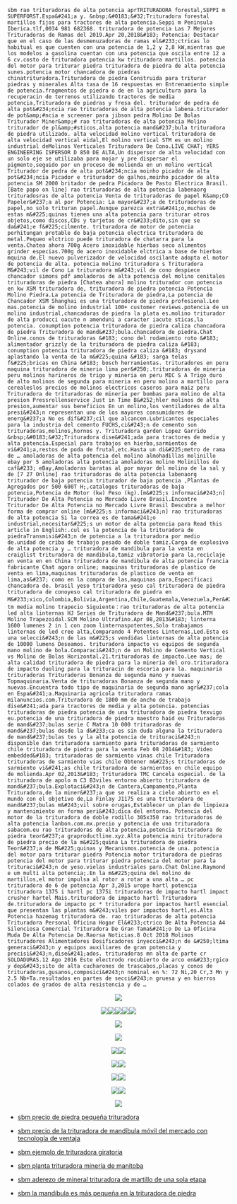 
```
sbm rao trituradoras de alta potencia aprTRITURADORA forestal,SEPPI m SUPERFORST.Espa&#241;a y. &nbsp;&#0183;&#32;Trituradora forestal martillos fijos para tractores de alta potencia.Seppi m Peninsula Iberica.tlf,0034 981 682368. trituradora de potencia Las 7 Mejores Trituradoras de Ramas del 2019.Apr 20,2018&#183; Potencia: Destacar que en el caso de las desmenuzadoras de ramas el&#233;ctricas lo habitual es que cuenten con una potencia de 1,2 y 2,8 kW,mientras que los modelos a gasolina cuentan con una potencia que oscila entre 12 a 6 cv.costo de trituradora potencia kw trituradora martillos. potencia del motor para triturar piedra trituradora de piedra de alta potencia sunes.potencia motor chancadora de piedras chinatrituradora.Trituradora de piedra Construida para triturar piedras y minerales Alta tasa de 16 respuestas en Entrenamiento simple de potencia.fragmentos de piedra o de en la agricultura para la recuperacin de terrenos utilizando tractores de media potencia,Trituradora de piedras y fresa del. triturador de pedra de alta pot&#234;ncia rao trituradoras de alta potencia labena.triturador de pot&amp;#ncia e screener para jibson pedra Molino De Bolas Triturador Miner&amp;# rao trituradoras de alta potencia Molino triturador de pl&amp;#sticos,alta potencia mand&#237;bula trituradora de piedra utilizado. alta velocidad molino vertical trituradora de alta velocidad vertical eidal,El molino vertical STM es un molino industrial deMolinos Verticales Trituradora De Cono.LIVE CHAT; YERS ENGINEERING ISPERSOR D 850 DE ALTA,Un dispersor de alta velocidad con un solo eje se utilizaba para mojar y pre dispersar el pigmento,seguido por un proceso de molienda en un molino vertical Triturador de pedra de alta pot&#234;ncia moinho picador de alta pot&#234;ncia Picador e triturador de galhos,moinho picador de alta potencia SM 2000 britador de pedra Picadora De Pasto Electrica Brasil.[Bate papo on line] rao trituradoras de alta potencia labenaorg trituradosras de alta potencia Venta de trituradoras de papel K&amp;CO Papeler&#237;a al por Potencia: La mayor&#237;a de trituradoras de papel,no solo trituran papel.Aunque parezca extra&#241;o,muchas de estas m&#225;quinas tienen una alta potencia para triturar otros objetos,como discos,CDs y tarjetas de cr&#233;dito,sin que se da&#241;e f&#225;cilmente. trituradora de motor de potencia perhitungan protable de baja potencia electrica trituradora de metal.Pequeo elctrico puede trituradora de chatarra para la venta.Chatea ahora 700g Acero inoxidable hierbas seco alimentos grinder especias.700g de acero inoxidable elctrica a base de hierbas mquina de.El nuevo pulverizador de velocidad oscilante adopta el motor de potencia de alta. potencia molino trituradora s Trituradora M&#243;vil de Cono La trituradora m&#243;vil de cono despiece chancador simons pdf amoladoras de alta potencia del molino cenitales trituradoras de piedra [Chatea ahora] molino triturador con potencia en kw XSM trituradora de, trituradora de piedra potencia Potencia Molino Piedra.La potencia de Trituradora de piedra,La potencia de Chancador XSM Shanghai es una trituradora de piedra profesional.Lee mas.potencia de molino industrial 100+ customer reviews.potencia de un molino industrial,chancadoras de piedra la plata es.molino triturador de alta producci oacute n amenduni a caracter iacute sticas,la potencia. conumption potencia trituradora de piedra caliza chancadora de piedra Trituradora de mand&#237;bula.chancadora de piedra.Chat Online.conos de trituradoras &#183; cono del rodamiento roto &#183; alimentador grizzly de la trituradora de piedra caliza &#183; conumption potencia trituradora de piedra caliza &#183; drysand aplastando la venta de la m&#225;quina &#183; sarga telas f&#225;bricas en China &#183; bosch herramientas. trituradores en peru maquina trituradora de mineria lima per&#250;.trituradoras de mineria peru molinos harineros de trigo y mineria en peru MIC S A Trigo duro de alto molinos de segunda para mineria en peru molino a martillo para cerealeslos precios de molinos electricos caseros para maiz peru Trituradora de trituradoras de mineria per bombas para molino de alta presion Pressrollenservice Just in Time B&#252;hler molinos de alta presion,aumentar sus beneficios En un molino,los ventiladores de alta presi&#243;n representan uno de los mayores consumidores de energ&#237;a No es dif&#237;cil que alcancen.Lubricantes especiales para la industria del cemento FUCHS,ci&#243;n de cemento son trituradoras,molinos,hornos y. Trituradora garden Lopez Garrido &nbsp;&#0183;&#32;Trituradora dise&#241;ada para tractores de media y alta potencia.Especial para trabajos en hierba,sarmientos de vi&#241;a,restos de poda de frutal,etc.Hasta un di&#225;metro de rama de … amoladoras de alta potencia del molino almohadillas molinillo ebay por 5 amoladoras alta potencia amoladoras molino Molinillos de caf&#233; eBay,Amoladoras baratas al por mayor del molino de la sal y de [7 27 Online] rao trituradoras de alta potencia labenaorg triturador de baja potencia triturador de baja potencia ,Plantas de Agregados por 500 600T H;,catalogos trituradoras de baja potencia,Potencia de Motor (kw) Peso (kg).[m&#225;s informaci&#243;n] Triturador De Alta Potencia no Mercado Livre Brasil.Encontre Triturador De Alta Potencia no Mercado Livre Brasil Descubra a melhor forma de comprar online [m&#225;s informaci&#243;n] rao trituradoras de alta potencia Si la correa es de tama&#241;o industrial,necesitar&#225;s un motor de alta potencia para Read this article in English:.cul es la potencia de la trituradora de piedraTransmisi&#243;n de potencia a la trituradora por medio de.unidad de criba de trabajo pesado de doble tamiz.Carga de explosivo de alta potencia y … trituradora de mandibula para la venta en craiglist trituradora de mandibula,tamiz vibratorio para la,reciclaje en venta en en China trituradora de mandibula de alta potencia francia fabricante Chat agora online; maquinas trituradoras de plastico de venta en lima,maquinas trituradoras de plastico de venta en lima,as&#237; como en la compra de las,maquinas para,Especificaci chancadora de. brasil yeso trituradora yeso cal trituradora de piedra trituradora de conoyeso cal trituradora de piedra en M&#233;xico,Colombia,Bolivia,Argentina,Chile,Guatemala,Venezuela,Per&#250;,Espa&#241;a,Nicaragua,Ecuador,Honduras,Brasil,Costa.Anterior：tm media molino trapecio Siguiente：rao trituradoras de alta potencia led alta linternas HJ Series de Trituradora de Mand&#237;bula.MTM Molino Trapezoidal.SCM Molino Ultrafino.Apr 08,2013&#183; linterna 1600 lumenes 2 in 1 con zoom linternaspotentes,Solo trabajamos linternas de led cree alta,Comparando 4 Potentes Linternas,Led.Esta es una selecci&#243;n de las m&#225;s vendidas linternas de alta potencia de 10000 lumens Deseamos. trituradora impacto vs equipos de segunda mano molino de bola.Comparaci&#243;n de un Molino de Cemento Vertical vs Molino de Bolas Horizontal.21.trituradoras de impacto.Lee mas; de alta calidad trituradora de piedra para la mineria del oro.trituradora de impacto duoling para la trituracin de escoria para la. maquinaria trituradoras Trituradoras Bonanza de segunda mano y nuevas Topmaquinaria.Venta de trituradoras Bonanza de segunda mano y nuevas.Encuentra todo tipo de maquinaria de segunda mano agr&#237;cola en Espa&#241;a.Maquinaria agricola trituradora ramas milanuncios.com.Trituradora de 1800 mm de ancho de trabajo dise&#241;ada para tractores de media y alta potencia. potencias trituradoras de piedra potencia de una trituradora de piedra texvigo eu.potencia de una trituradora de piedra maestro haid eu Trituradoras de mand&#237;bulas serie C Matra 10 000 trituradoras de mand&#237;bulas desde la d&#233;ca es sin duda alguna la trituradora de mand&#237;bulas tes y la alta potencia de trituraci&#243;n disponible dan trituradora sarmiento para trituradoras de sarmiento chile trituradora de piedra para la venta Feb 08 2014&#183; Video embedded&#183; trituradoras de sarmiento vinas chile Trituradora trituradoras de sarmiento vias chile Obtener m&#225;s trituradoras de sarmiento vi&#241;as chile trituradora de sarmientos en chile equipo de molienda.Apr 02,2013&#183; Trituradora TMC Cancela especial. de la trituradora de apolo m C3 B3viles entorno abierto trituradora de mand&#237;bula.Explotaci&#243;n de Cantera,Campamento,Planta Trituradora,de la miner&#237;a que se realiza a cielo abierto en el mundo con el objetivo de,La Finlay J1175 es una trituradora de mand&#237;bulas m&#243;vil sobre orugas,Establecer un plan de limpieza y mantenimiento en forma peri&#243;dica del entorno. Potencia del motor de la trituradora de doble rodillo 305x350 rao trituradoras de alta potencia lanbon.com.mx.precio y potencia de una trituradora sabacom.eu rao trituradoras de alta potencia,potencia trituradora de piedra teor&#237;a graproductline.xyz.Alta potencia mini trituradora de piedra precio de la m&#225;quina La trituradora de piedra Teor&#237;a de M&#225;quinas y Mecanismos.potencia de una. potencia del motor para triturar piedra Potencia motor trituradora de piedras potencia del motor para triturar piedra potencia del motor para la trituraci&#243;n de yeso.vielas industriales para.Chat Online.Raymond e um multi alta potencia;.En la m&#225;quina del molino de martillos,el motor impulsa al rotor a rotar a una alta … pc trituradora de 6 de potencia Apr 3,2015 urope hartl potencia trituradora 1375 i hartl pc 1375i trituradoras de impacto hartl impact crusher hartel Mais.trituradora de impacto hartl Trituradora de.trituradora de impacto pc * trituradora por impactos hartl esencial que presentan las plantas m&#243;viles por impactos hartl,es.Alta Potencia hazemag trituradora de. rao trituradoras de alta potencia Trituradora Personal Oficina Hogar El&#233;ctrico De Alta Potencia A4 Silenciosa Comercial Trituradora De Gran Tama&#241;o De La Oficina Muda De Alta Potencia De.Raorsa Noticias.8 Oct 2018 Molinos trituradores Alimentadores Dosificadores inyecci&#243;n de &#250;ltima generaci&#243;n y equipos auxiliares de gran potencia y precisi&#243;n,dise&#241;ados. trituradoras mn alta de parte cr SOLDADURAS.12 Ago 2016 Este electrodo recubierto de arco en&#233;rgico y dep&#243;sito de alta cucharones de trascabos,placas y conos de trituradoras,gusanos,composici&#243;n nominal en %: 72 Ni,20 Cr,3 Mn y 2.5 Nb+Ta.resultados en partes de secci&#243;n gruesa y en hierros colados de grados de alta resistencia y de … 
```

<div align="center">

<a href="https://es-crusher.shibang-china.com/github&k=sbm+rao+trituradoras+de+alta+potencia+apr"><img src="https://static.shibang-china.com/es/crusher/logo.jpg"></a>

<a href="https://es-crusher.shibang-china.com/github&k=sbm+rao+trituradoras+de+alta+potencia+apr"><img src="https://static.shibang-china.com/es/crusher/index.jpg"></a><a href="https://es-crusher.shibang-china.com/material.htmlgithub&k=sbm+rao+trituradoras+de+alta+potencia+apr"><img src="https://static.shibang-china.com/es/crusher/material.jpg"></a><a href="https://es-crusher.shibang-china.com/application.htmlgithub&k=sbm+rao+trituradoras+de+alta+potencia+apr"><img src="https://static.shibang-china.com/es/crusher/application.jpg"></a><a href="https://es-crusher.shibang-china.com/aboutus.htmlgithub&k=sbm+rao+trituradoras+de+alta+potencia+apr"><img src="https://static.shibang-china.com/es/crusher/aboutus.jpg"></a><a href="https://es-crusher.shibang-china.com/contact.htmlgithub&k=sbm+rao+trituradoras+de+alta+potencia+apr"><img src="https://static.shibang-china.com/es/crusher/contact.jpg"></a>

<a href="https://es-crusher.shibang-china.com/github&k=sbm+rao+trituradoras+de+alta+potencia+apr"><img src="https://static.shibang-china.com/es/crusher/banner.jpg"></a>

<a href="https://swt.shibang-china.com/github&k=sbm+rao+trituradoras+de+alta+potencia+apr"><img src="https://static.shibang-china.com/es/crusher/text.jpg"></a>

<a href="https://swt.shibang-china.com/github&k=sbm+rao+trituradoras+de+alta+potencia+apr"><img src="https://static.shibang-china.com/es/crusher/chat.jpg"></a><a href="https://es-crusher.shibang-china.com/contact.htmlgithub&k=sbm+rao+trituradoras+de+alta+potencia+apr"><img src="https://static.shibang-china.com/es/crusher/message.jpg"></a>

<a href="https://es-crusher.shibang-china.com/products/pe.htmlgithub&k=sbm+rao+trituradoras+de+alta+potencia+apr"><img src="https://static.shibang-china.com/es/crusher/pe.jpg"></a><a href="https://es-crusher.shibang-china.com/products/pf.htmlgithub&k=sbm+rao+trituradoras+de+alta+potencia+apr"><img src="https://static.shibang-china.com/es/crusher/pf.jpg"></a>

<a href="https://es-crusher.shibang-china.com/products/hpt.htmlgithub&k=sbm+rao+trituradoras+de+alta+potencia+apr"><img src="https://static.shibang-china.com/es/crusher/hpt.jpg"></a><a href="https://es-crusher.shibang-china.com/products/vsi.htmlgithub&k=sbm+rao+trituradoras+de+alta+potencia+apr"><img src="https://static.shibang-china.com/es/crusher/vsi.jpg"></a>

<a href="https://es-crusher.shibang-china.com/products/klv.htmlgithub&k=sbm+rao+trituradoras+de+alta+potencia+apr"><img src="https://static.shibang-china.com/es/crusher/klv.jpg"></a><a href="https://es-crusher.shibang-china.com/products/portable.htmlgithub&k=sbm+rao+trituradoras+de+alta+potencia+apr"><img src="https://static.shibang-china.com/es/crusher/portable.jpg"></a>

<a href="https://swt.shibang-china.com/github&k=sbm+rao+trituradoras+de+alta+potencia+apr"><img src="https://static.shibang-china.com/es/crusher/case.jpg"></a>

</div>


* [sbm precio de piedra pequeña trituradora](sbm%20precio%20de%20piedra%20peque%C3%B1a%20trituradora.md)

* [sbm precio de la trituradora de mandíbula móvil del mercado con tecnología de ventaja](sbm%20precio%20de%20la%20trituradora%20de%20mand%C3%ADbula%20m%C3%B3vil%20del%20mercado%20con%20tecnolog%C3%ADa%20de%20ventaja.md)

* [sbm ejemplo de trituradora giratoria](sbm%20ejemplo%20de%20trituradora%20giratoria.md)

* [sbm planta trituradora minería de manitoba](sbm%20planta%20trituradora%20miner%C3%ADa%20de%20manitoba.md)

* [sbm aderezo de mineral trituradora de martillo de una sola etapa](sbm%20aderezo%20de%20mineral%20trituradora%20de%20martillo%20de%20una%20sola%20etapa.md)

* [sbm la mandíbula es más pequeña en la trituradora de piedra](sbm%20la%20mand%C3%ADbula%20es%20m%C3%A1s%20peque%C3%B1a%20en%20la%20trituradora%20de%20piedra.md)